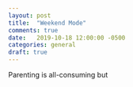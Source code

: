 ```yaml
---
layout: post
title:  "Weekend Mode"
comments: true
date:   2019-10-18 12:00:00 -0500
categories: general
draft: true
---
```


Parenting is all-consuming but 
